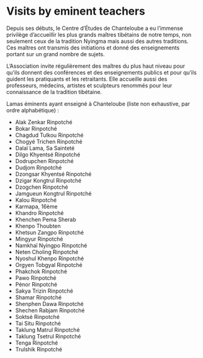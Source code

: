 #  Visits by eminent teachers 

Depuis ses débuts, le Centre d’Études de Chanteloube a eu l’immense privilège d’accueillir les plus grands maîtres tibétains de notre temps, non seulement ceux de la tradition Nyingma mais aussi des autres traditions. Ces maîtres ont transmis des initiations et donné des enseignements portant sur un grand nombre de sujets. 

L’Association invite régulièrement des maîtres du plus haut niveau pour qu’ils donnent des conférences et des enseignements publics et pour qu’ils guident les pratiquants et les retraitants. Elle accueille aussi des professeurs, médecins, artistes et sculpteurs renommés pour leur connaissance de la tradition tibétaine. 

Lamas éminents ayant enseigné à Chanteloube (liste non exhaustive, par ordre alphabétique) : 

  * Alak Zenkar Rinpotché 
  * Bokar Rinpotché 
  * Chagdud Tulkou Rinpotché 
  * Chogyé Trichen Rinpotché 
  * Dalaï Lama, Sa Sainteté 
  * Dilgo Khyentsé Rinpotché 
  * Dodrupchen Rinpotché 
  * Dudjom Rinpotché 
  * Dzongsar Khyentsé Rinpotché 
  * Dzigar Kongtrul Rinpotché 
  * Dzogchen Rinpotché 
  * Jamgueun Kongtrul Rinpotché 
  * Kalou Rinpotché 
  * Karmapa, 16ème 
  * Khandro Rinpotché 
  * Khenchen Pema Sherab 
  * Khenpo Thoubten 
  * Khetsun Zangpo Rinpotché 
  * Mingyur Rinpotché 
  * Namkhaï Nyingpo Rinpotché 
  * Neten Choling Rinpotché 
  * Nyoshul Khenpo Rinpotché 
  * Orgyen Tobgyal Rinpotché 
  * Phakchok Rinpotché 
  * Pawo Rinpotché 
  * Pénor Rinpotché 
  * Sakya Trizin Rinpotché 
  * Shamar Rinpotché 
  * Shenphen Dawa Rinpotché 
  * Shechen Rabjam Rinpotché 
  * Soktsé Rinpotché 
  * Tai Situ Rinpotché 
  * Taklung Matrul Rinpotché 
  * Taklung Tsetrul Rinpotché 
  * Tenga Rinpotché 
  * Trulshik Rinpotché 


